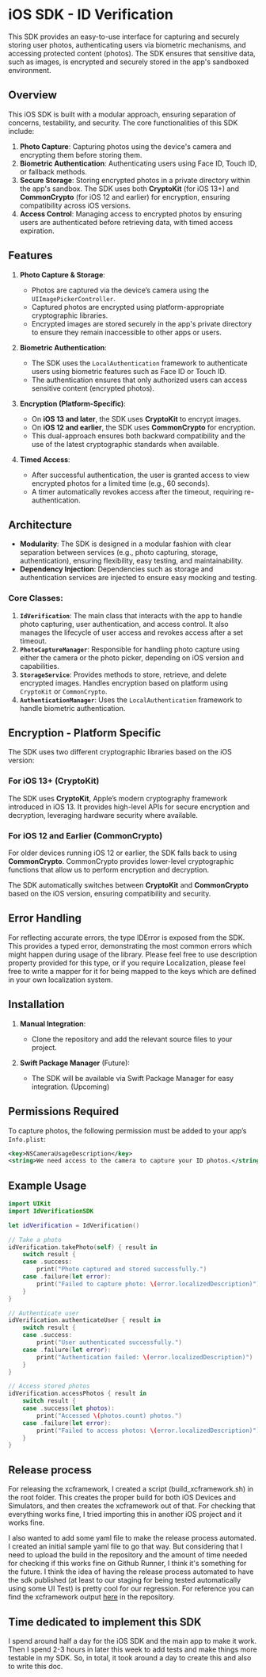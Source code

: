 # **iOS SDK - ID Verification**

This SDK provides an easy-to-use interface for capturing and securely storing user photos, authenticating users via biometric mechanisms, and accessing protected content (photos). The SDK ensures that sensitive data, such as images, is encrypted and securely stored in the app's sandboxed environment.

## **Overview**

This iOS SDK is built with a modular approach, ensuring separation of concerns, testability, and security. The core functionalities of this SDK include:

1. **Photo Capture**: Capturing photos using the device's camera and encrypting them before storing them.
2. **Biometric Authentication**: Authenticating users using Face ID, Touch ID, or fallback methods.
3. **Secure Storage**: Storing encrypted photos in a private directory within the app's sandbox. The SDK uses both **CryptoKit** (for iOS 13+) and **CommonCrypto** (for iOS 12 and earlier) for encryption, ensuring compatibility across iOS versions.
4. **Access Control**: Managing access to encrypted photos by ensuring users are authenticated before retrieving data, with timed access expiration.

## **Features**

1. **Photo Capture & Storage**:

   - Photos are captured via the device’s camera using the `UIImagePickerController`.
   - Captured photos are encrypted using platform-appropriate cryptographic libraries.
   - Encrypted images are stored securely in the app's private directory to ensure they remain inaccessible to other apps or users.

2. **Biometric Authentication**:

   - The SDK uses the `LocalAuthentication` framework to authenticate users using biometric features such as Face ID or Touch ID.
   - The authentication ensures that only authorized users can access sensitive content (encrypted photos).

3. **Encryption (Platform-Specific)**:

   - On **iOS 13 and later**, the SDK uses **CryptoKit** to encrypt images.
   - On **iOS 12 and earlier**, the SDK uses **CommonCrypto** for encryption.
   - This dual-approach ensures both backward compatibility and the use of the latest cryptographic standards when available.

4. **Timed Access**:

   - After successful authentication, the user is granted access to view encrypted photos for a limited time (e.g., 60 seconds).
   - A timer automatically revokes access after the timeout, requiring re-authentication.

## **Architecture**

- **Modularity**: The SDK is designed in a modular fashion with clear separation between services (e.g., photo capturing, storage, authentication), ensuring flexibility, easy testing, and maintainability.
- **Dependency Injection**: Dependencies such as storage and authentication services are injected to ensure easy mocking and testing.

### **Core Classes:**

1. **`IdVerification`**: The main class that interacts with the app to handle photo capturing, user authentication, and access control. It also manages the lifecycle of user access and revokes access after a set timeout.
2. **`PhotoCaptureManager`**: Responsible for handling photo capture using either the camera or the photo picker, depending on iOS version and capabilities.
3. **`StorageService`**: Provides methods to store, retrieve, and delete encrypted images. Handles encryption based on platform using `CryptoKit` or `CommonCrypto`.
4. **`AuthenticationManager`**: Uses the `LocalAuthentication` framework to handle biometric authentication.

## **Encryption - Platform Specific**

The SDK uses two different cryptographic libraries based on the iOS version:

### **For iOS 13+ (CryptoKit)**

The SDK uses **CryptoKit**, Apple’s modern cryptography framework introduced in iOS 13. It provides high-level APIs for secure encryption and decryption, leveraging hardware security where available.

### **For iOS 12 and Earlier (CommonCrypto)**

For older devices running iOS 12 or earlier, the SDK falls back to using **CommonCrypto**. CommonCrypto provides lower-level cryptographic functions that allow us to perform encryption and decryption.

The SDK automatically switches between **CryptoKit** and **CommonCrypto** based on the iOS version, ensuring compatibility and security.

## **Error Handling**

For reflecting accurate errors, the type IDError is exposed from the SDK. This provides a typed error, demonstrating the most common errors which might happen during usage of the library. Please feel free to use description property provided for this type, or if you require Localization, please feel free to write a mapper for it for being mapped to the keys which are defined in your own localization system.

## **Installation**

1. **Manual Integration**:

   - Clone the repository and add the relevant source files to your project.

2. **Swift Package Manager** (Future):
   - The SDK will be available via Swift Package Manager for easy integration. (Upcoming)

## **Permissions Required**

To capture photos, the following permission must be added to your app’s `Info.plist`:

```xml
<key>NSCameraUsageDescription</key>
<string>We need access to the camera to capture your ID photos.</string>
```

## **Example Usage**

```swift
import UIKit
import IdVerificationSDK

let idVerification = IdVerification()

// Take a photo
idVerification.takePhoto(self) { result in
    switch result {
    case .success:
        print("Photo captured and stored successfully.")
    case .failure(let error):
        print("Failed to capture photo: \(error.localizedDescription)")
    }
}

// Authenticate user
idVerification.authenticateUser { result in
    switch result {
    case .success:
        print("User authenticated successfully.")
    case .failure(let error):
        print("Authentication failed: \(error.localizedDescription)")
    }
}

// Access stored photos
idVerification.accessPhotos { result in
    switch result {
    case .success(let photos):
        print("Accessed \(photos.count) photos.")
    case .failure(let error):
        print("Failed to access photos: \(error.localizedDescription)")
    }
}
```
## **Release process**

For releasing the xcframework, I created a script (build_xcframework.sh) in the root folder. This creates the proper build for both iOS Devices and Simulators, and then creates the xcframework out of that. For checking that everything works fine, I tried importing this in another iOS project and it works fine.

I also wanted to add some yaml file to make the release process automated. I created an initial sample yaml file to go that way. But considering that I need to upload the build in the repository and the amount of time needed for checking if this works fine on Github Runner, I think it's something for the future. I think the idea of having the release process automated to have the sdk published (at least to our staging for being tested automatically using some UI Test) is pretty cool for our regression. For reference you can find the xcframework output [here](https://github.com/abbassabeti/IdChallenge-iOS/tree/framework_build/XCFramework/IdFramework.xcframework) in the repository.

## **Time dedicated to implement this SDK**

I spend around half a day for the iOS SDK and the main app to make it work. Then I spend 2-3 hours in later this week to add tests and make things more testable in my SDK. So, in total, it took around a day to create this and also to write this doc.
